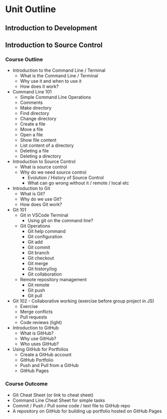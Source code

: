 # Unit Outline
## Introduction to Development

## Introduction to Source Control

### Course Outline
* Introduction to the Command Line / Terminal
  * What is the Command Line / Terminal
  * Why use it and when to use it
  * How does it work?
* Command Line 101
  * Simple Command Line Operations
  * Comments
  * Make directory
  * Find directory 
  * Change directory
  * Create a file
  * Move a file
  * Open a file
  * Show file content
  * List content of a directory
  * Deleting a file
  * Deleting a directory
* Introduction to Source Control
  * What is source control
  * Why do we need source control
    * Evolution / History of Source Control
    * What can go wrong without it / remote / local etc
* Introduction to Git
  * What is Git?
  * Why do we use Git?
  * How does Git work?
* Git 101
  * Git in VSCode Terminal
    * Using git on the command line?
  * Git Operations
    * Git help command
    * Git configuration
    * Git add
    * Git commit
    * Git branch
    * Git checkout
    * Git merge
    * Git history/log
    * Git collaboration
  * Remote repository management
      * Git remote
      * Git push
      * Git pull
* Git 102 - Collaborative working (exercise before group project in JS)
    * Exercise
    * Merge conflicts
    * Pull requests
    * Code reviews (light)
* Introduction to GitHub
    * What is GitHub?
    * Why use GitHub?
    * Who uses GitHub?
* Using GitHub for Portfolios
  * Create a GitHub account
  * GitHub Portfolio
  * Push and Pull from a GitHub
  * GitHub Pages
    
### Course Outcome

* Git Cheat Sheet (or link to cheat sheet)
* Command Line Cheat Sheet for simple tasks
* Commit / Push / Pull some code / text file to GitHub repo
* A repository on GitHub for building up portfolio hosted on GitHub Pages


